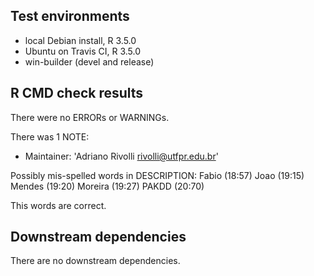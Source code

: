 ## Test environments
* local Debian install, R 3.5.0
* Ubuntu on Travis CI, R 3.5.0
* win-builder (devel and release)

## R CMD check results
There were no ERRORs or WARNINGs.

There was 1 NOTE:

* Maintainer: 'Adriano Rivolli <rivolli@utfpr.edu.br>'

Possibly mis-spelled words in DESCRIPTION:
  Fabio (18:57)
  Joao (19:15)
  Mendes (19:20)
  Moreira (19:27)
  PAKDD (20:70)

This words are correct.

## Downstream dependencies
There are no downstream dependencies.
